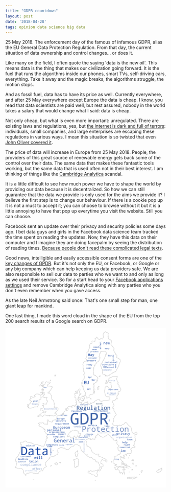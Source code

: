 ```yaml
---
title: "GDPR countdown"
layout: post
date: '2018-04-28'
tags: opinion data science big data
---
```


25 May 2018. The enforcement day of the famous of infamous GDPR, alias the EU General Data Protection Regulation. From that day, the current situation of data ownership and control changes... or does it. 

Like many on the field, I often quote the saying 'data is the new oil'.  This means data is the thing that makes our civilization going forward. It is the fuel that runs the algorithms inside our phones, smart TVs, self-driving cars, everything. Take it away and the magic breaks, the algorithms struggle, the motion stops. 

And as fossil fuel, data has to have its price as well. Currently everywhere, and after 25 May everywhere except Europe the data is cheap. I know, you read that data scientists are paid well, but rest assured, nobody in the world takes a salary that would change what I said: data is cheap. 

Not only cheap, but what is even more important: unregulated. There are existing laws and regulations, yes, but [the internet is dark and full of terrors](https://www.youtube.com/watch?v=ofIlP1gJ-Ho): individuals, small companies, and large enterprises are escaping these regulations in various ways. I mean this situation is so twisted that even [John Oliver covered it](https://www.youtube.com/watch?v=mPjgRKW_Jmk&t=404s).

The price of data will increase in Europe from 25 May 2018. People, the providers of this great source of renewable energy gets back some of the control over their data. The same data that makes these fantastic tools working, but the same data that is used often not in their best interest. I am thinking of things like the [Cambridge Analytica](https://en.wikipedia.org/wiki/Cambridge_Analytica) scandal. 

It is a little difficult to see how much power we have to shape the world by providing our data because it is decentralized. So how we can still guarantee that the data we provide is only used for the aims we provide it? I believe the first step is to change our behaviour. If there is a cookie pop up it is not a must to accept it; you can choose to browse without it but it is a little annoying to have that pop up everytime you visit the website. Still you can choose. 

Facebook sent an update over their privacy and security policies some days ago. I bet data guys and girls in the Facebook data science team tracked the time spent on reading the updates. Now, they have this data on their computer and I imagine they are doing facepalm by seeing the distribution of reading times. [Because people don't read these complicated legal texts](https://en.wikipedia.org/wiki/HumancentiPad). 

Good news, intelligible and easily accessible consent forms are one of the [key changes of GPDR](https://www.eugdpr.org/key-changes.html). But it's not only the EU, or Facebook, or Google or any big company which can help keeping us data providers safe. We are also responsible to sell our data to parties who we want to and only as long as we used their service. So for a start head to your [Facebook applications settings](https://www.facebook.com/settings?tab=applications&section=inactive) and remove Cambridge Analytica along with any parties who you don't even remember when you gave access. 

As the late Neil Armstrong said once: That's one small step for man, one giant leap for mankind.

One last thing, I made this word cloud in the shape of the EU from the top 200 search results of a Google search on GDPR. 

<img class="  wp-image-74 alignright" src="/public/img/gdpr_wordcloud.png" alt="GDPR buzzwords"  width="auto" height="auto" />
